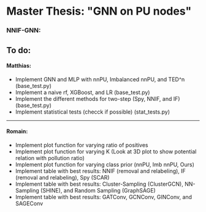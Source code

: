 # Master Thesis: "GNN on PU nodes"
### NNIF-GNN:
To do:
---
#### Matthias:
-  Implement GNN and MLP with nnPU, Imbalanced nnPU, and TED^n (base_test.py)
-  Implement a naive rf, XGBoost, and LR (base_test.py)
-  Implement the different methods for two-step (Spy, NNIF, and IF) (base_test.py)
-  Implement statistical tests (checck if possible) (stat_tests.py)
---
#### Romain:
-  Implement plot function for varying ratio of positives
-  Implement plot function for varying K (Look at 3D plot to show potential relation with pollution ratio)
-  Implement plot function for varying class prior (nnPU, Imb nnPU, Ours)
-  Implement table with best results:  NNIF (removal and relabeling), IF (removal and relabeling), Spy (SCAR)
-  Implement table with best results: Cluster-Sampling (ClusterGCN), NN-Sampling (SHINE), and Random Sampling (GraphSAGE)
-  Implement table with best results: GATConv, GCNConv, GINConv, and SAGEConv
